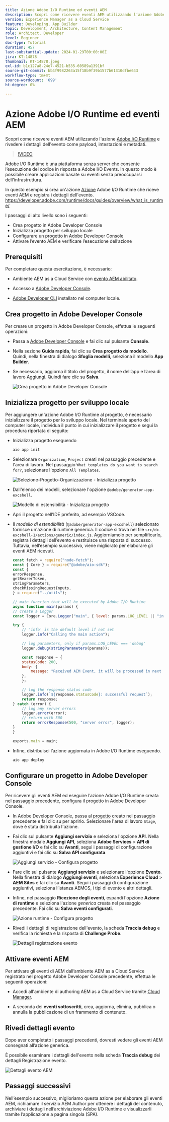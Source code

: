 ```yaml
---
title: Azione Adobe I/O Runtime ed eventi AEM
description: Scopri come ricevere eventi AEM utilizzando l’azione Adobe I/O Runtime e rivedere i dettagli dell’evento come payload, intestazioni e metadati.
version: Experience Manager as a Cloud Service
feature: Developing, App Builder
topic: Development, Architecture, Content Management
role: Architect, Developer
level: Beginner
doc-type: Tutorial
duration: 457
last-substantial-update: 2024-01-29T00:00:00Z
jira: KT-14878
thumbnail: KT-14878.jpeg
exl-id: b1c127a8-24e7-4521-b535-60589a1391bf
source-git-commit: bb4f9982263a15f18b9f39b1577b61310dfbe643
workflow-type: tm+mt
source-wordcount: '699'
ht-degree: 0%

---
```


# Azione Adobe I/O Runtime ed eventi AEM

Scopri come ricevere eventi AEM utilizzando l&#39;azione [Adobe I/O Runtime](https://developer.adobe.com/runtime/docs/guides/overview/what_is_runtime/) e rivedere i dettagli dell&#39;evento come payload, intestazioni e metadati.

>[!VIDEO](https://video.tv.adobe.com/v/3427053?quality=12&learn=on)

Adobe I/O Runtime è una piattaforma senza server che consente l’esecuzione del codice in risposta a Adobe I/O Events. In questo modo è possibile creare applicazioni basate su eventi senza preoccuparsi dell&#39;infrastruttura.

In questo esempio si crea un&#39;azione [Azione](https://developer.adobe.com/runtime/docs/guides/using/creating_actions/) Adobe I/O Runtime che riceve eventi AEM e registra i dettagli dell&#39;evento.
https://developer.adobe.com/runtime/docs/guides/overview/what_is_runtime/

I passaggi di alto livello sono i seguenti:

- Crea progetto in Adobe Developer Console
- Inizializza progetto per sviluppo locale
- Configurare un progetto in Adobe Developer Console
- Attivare l’evento AEM e verificare l’esecuzione dell’azione

## Prerequisiti

Per completare questa esercitazione, è necessario:

- Ambiente AEM as a Cloud Service con [evento AEM abilitato](https://developer.adobe.com/experience-cloud/experience-manager-apis/guides/events/#enable-aem-events-on-your-aem-cloud-service-environment).

- Accesso a [Adobe Developer Console](https://developer.adobe.com/developer-console/docs/guides/getting-started).

- [Adobe Developer CLI](https://developer.adobe.com/runtime/docs/guides/tools/cli_install/) installato nel computer locale.

## Crea progetto in Adobe Developer Console

Per creare un progetto in Adobe Developer Console, effettua le seguenti operazioni:

- Passa a [Adobe Developer Console](https://developer.adobe.com/) e fai clic sul pulsante **Console**.

- Nella sezione **Guida rapida**, fai clic su **Crea progetto da modello**. Quindi, nella finestra di dialogo **Sfoglia modelli**, seleziona il modello **App Builder**.

- Se necessario, aggiorna il titolo del progetto, il nome dell’app e l’area di lavoro Aggiungi. Quindi fare clic su **Salva**.

  ![Crea progetto in Adobe Developer Console](../assets/examples/runtime-action/create-project.png)


## Inizializza progetto per sviluppo locale

Per aggiungere un&#39;azione Adobe I/O Runtime al progetto, è necessario inizializzare il progetto per lo sviluppo locale. Nel terminale aperto del computer locale, individua il punto in cui inizializzare il progetto e segui la procedura riportata di seguito:

- Inizializza progetto eseguendo

  ```bash
  aio app init
  ```

- Selezionare `Organization`, `Project` creati nel passaggio precedente e l&#39;area di lavoro. Nel passaggio `What templates do you want to search for?`, selezionare l&#39;opzione `All Templates`.

  ![Selezione-Progetto-Organizzazione - Inizializza progetto](../assets/examples/runtime-action/all-templates.png)

- Dall&#39;elenco dei modelli, selezionare l&#39;opzione `@adobe/generator-app-excshell`.

  ![Modello di estensibilità - Inizializza progetto](../assets/examples/runtime-action/extensibility-template.png)

- Apri il progetto nell’IDE preferito, ad esempio VSCode.

- Il _modello di estendibilità_ (`@adobe/generator-app-excshell`) selezionato fornisce un&#39;azione di runtime generica. Il codice si trova nel file `src/dx-excshell-1/actions/generic/index.js`. Aggiorniamolo per semplificarlo, registra i dettagli dell’evento e restituisce una risposta di successo. Tuttavia, nell’esempio successivo, viene migliorato per elaborare gli eventi AEM ricevuti.

  ```javascript
  const fetch = require("node-fetch");
  const { Core } = require("@adobe/aio-sdk");
  const {
  errorResponse,
  getBearerToken,
  stringParameters,
  checkMissingRequestInputs,
  } = require("../utils");
  
  // main function that will be executed by Adobe I/O Runtime
  async function main(params) {
  // create a Logger
  const logger = Core.Logger("main", { level: params.LOG_LEVEL || "info" });
  
  try {
      // 'info' is the default level if not set
      logger.info("Calling the main action");
  
      // log parameters, only if params.LOG_LEVEL === 'debug'
      logger.debug(stringParameters(params));
  
      const response = {
      statusCode: 200,
      body: {
          message: "Received AEM Event, it will be processed in next example",
      },
      };
  
      // log the response status code
      logger.info(`${response.statusCode}: successful request`);
      return response;
  } catch (error) {
      // log any server errors
      logger.error(error);
      // return with 500
      return errorResponse(500, "server error", logger);
  }
  }
  
  exports.main = main;
  ```

- Infine, distribuisci l’azione aggiornata in Adobe I/O Runtime eseguendo.

  ```bash
  aio app deploy
  ```

## Configurare un progetto in Adobe Developer Console

Per ricevere gli eventi AEM ed eseguire l’azione Adobe I/O Runtime creata nel passaggio precedente, configura il progetto in Adobe Developer Console.

- In Adobe Developer Console, passa al [progetto](https://developer.adobe.com/console/projects) creato nel passaggio precedente e fai clic su per aprirlo. Selezionare l&#39;area di lavoro `Stage`, dove è stata distribuita l&#39;azione.

- Fai clic sul pulsante **Aggiungi servizio** e seleziona l&#39;opzione **API**. Nella finestra modale **Aggiungi API**, seleziona **Adobe Services** > **API di gestione I/O** e fai clic su **Avanti**, segui i passaggi di configurazione aggiuntivi e fai clic su **Salva API configurata**.

  ![Aggiungi servizio - Configura progetto](../assets/examples/runtime-action/add-io-management-api.png)

- Fare clic sul pulsante **Aggiungi servizio** e selezionare l&#39;opzione **Evento**. Nella finestra di dialogo **Aggiungi eventi**, seleziona **Experience Cloud** > **AEM Sites** e fai clic su **Avanti**. Segui i passaggi di configurazione aggiuntivi, seleziona l’istanza AEMCS, i tipi di evento e altri dettagli.

- Infine, nel passaggio **Ricezione degli eventi**, espandi l&#39;opzione **Azione di runtime** e seleziona l&#39;azione _generica_ creata nel passaggio precedente. Fai clic su **Salva eventi configurati**.

  ![Azione runtime - Configura progetto &#x200B;](../assets/examples/runtime-action/select-runtime-action.png)

- Rivedi i dettagli di registrazione dell&#39;evento, la scheda **Traccia debug** e verifica la richiesta e la risposta di **Challenge Probe**.

  ![Dettagli registrazione evento](../assets/examples/runtime-action/debug-tracing-challenge-probe.png)


## Attivare eventi AEM

Per attivare gli eventi di AEM dall’ambiente AEM as a Cloud Service registrato nel progetto Adobe Developer Console precedente, effettua le seguenti operazioni:

- Accedi all&#39;ambiente di authoring AEM as a Cloud Service tramite [Cloud Manager](https://my.cloudmanager.adobe.com/).

- A seconda dei **eventi sottoscritti**, crea, aggiorna, elimina, pubblica o annulla la pubblicazione di un frammento di contenuto.

## Rivedi dettagli evento

Dopo aver completato i passaggi precedenti, dovresti vedere gli eventi AEM consegnati all’azione generica.

È possibile esaminare i dettagli dell&#39;evento nella scheda **Traccia debug** dei dettagli Registrazione evento.

![Dettagli evento AEM](../assets/examples/runtime-action/aem-event-details.png)


## Passaggi successivi

Nell’esempio successivo, miglioriamo questa azione per elaborare gli eventi AEM, richiamare il servizio AEM Author per ottenere i dettagli del contenuto, archiviare i dettagli nell’archiviazione Adobe I/O Runtime e visualizzarli tramite l’applicazione a pagina singola (SPA).
